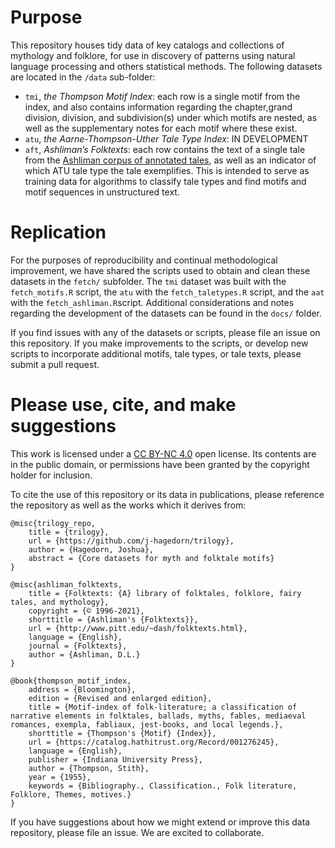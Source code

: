 # Purpose

This repository houses tidy data of key catalogs and collections of
mythology and folklore, for use in discovery of patterns using natural
language processing and others statistical methods. The following
datasets are located in the `/data` sub-folder:

  - `tmi`, *the Thompson Motif Index*: each row is a single motif from
    the index, and also contains information regarding the chapter,grand
    division, division, and subdivision(s) under which motifs are
    nested, as well as the supplementary notes for each motif where
    these exist.
  - `atu`, *the Aarne-Thompson-Uther Tale Type Index*: IN DEVELOPMENT
  - `aft`, *Ashliman’s Folktexts*: each row contains the text of a
    single tale from the [Ashliman corpus of annotated
    tales](https://www.pitt.edu/~dash/folktexts.html), as well as an
    indicator of which ATU tale type the tale exemplifies. This is
    intended to serve as training data for algorithms to classify tale
    types and find motifs and motif sequences in unstructured text.

# Replication

For the purposes of reproducibility and continual methodological
improvement, we have shared the scripts used to obtain and clean these
datasets in the `fetch/` subfolder. The `tmi` dataset was built with the
`fetch_motifs.R` script, the `atu` with the `fetch_taletypes.R` script,
and the `aat` with the `fetch_ashliman.R`script. Additional
considerations and notes regarding the development of the datasets can
be found in the `docs/` folder.

If you find issues with any of the datasets or scripts, please file an
issue on this repository. If you make improvements to the scripts, or
develop new scripts to incorporate additional motifs, tale types, or
tale texts, please submit a pull request.

# Please use, cite, and make suggestions

This work is licensed under a [CC
BY-NC 4.0](https://creativecommons.org/licenses/by-nc/4.0/) open
license. Its contents are in the public domain, or permissions have been
granted by the copyright holder for inclusion.

To cite the use of this repository or its data in publications, please
reference the repository as well as the works which it derives from:

    @misc{trilogy_repo,
        title = {trilogy},
        url = {https://github.com/j-hagedorn/trilogy},
        author = {Hagedorn, Joshua},
        abstract = {Core datasets for myth and folktale motifs}
    }
    
    @misc{ashliman_folktexts,
        title = {Folktexts: {A} library of folktales, folklore, fairy tales, and mythology},
        copyright = {© 1996-2021},
        shorttitle = {Ashliman's {Folktexts}},
        url = {http://www.pitt.edu/~dash/folktexts.html},
        language = {English},
        journal = {Folktexts},
        author = {Ashliman, D.L.}
    }
    
    @book{thompson_motif_index,
        address = {Bloomington},
        edition = {Revised and enlarged edition},
        title = {Motif-index of folk-literature; a classification of narrative elements in folktales, ballads, myths, fables, mediaeval romances, exempla, fabliaux, jest-books, and local legends.},
        shorttitle = {Thompson's {Motif} {Index}},
        url = {https://catalog.hathitrust.org/Record/001276245},
        language = {English},
        publisher = {Indiana University Press},
        author = {Thompson, Stith},
        year = {1955},
        keywords = {Bibliography., Classification., Folk literature, Folklore, Themes, motives.}
    }

If you have suggestions about how we might extend or improve this data
repository, please file an issue. We are excited to collaborate.
